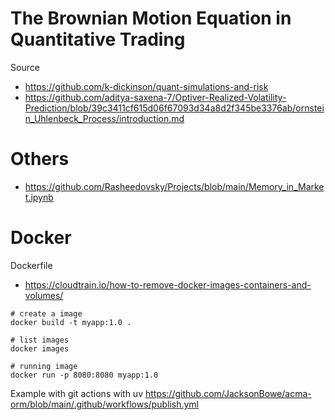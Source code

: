 
# The Brownian Motion Equation in Quantitative Trading

Source 
- https://github.com/k-dickinson/quant-simulations-and-risk 
- https://github.com/aditya-saxena-7/Optiver-Realized-Volatility-Prediction/blob/39c3411cf615d06f67093d34a8d2f345be3376ab/ornstein_Uhlenbeck_Process/introduction.md 


# Others 

- https://github.com/Rasheedovsky/Projects/blob/main/Memory_in_Market.ipynb 


# Docker

Dockerfile 

- https://cloudtrain.io/how-to-remove-docker-images-containers-and-volumes/

```
# create a image
docker build -t myapp:1.0 .

# list images
docker images

# running image
docker run -p 8080:8080 myapp:1.0
```


Example with git actions with uv 
https://github.com/JacksonBowe/acma-orm/blob/main/.github/workflows/publish.yml